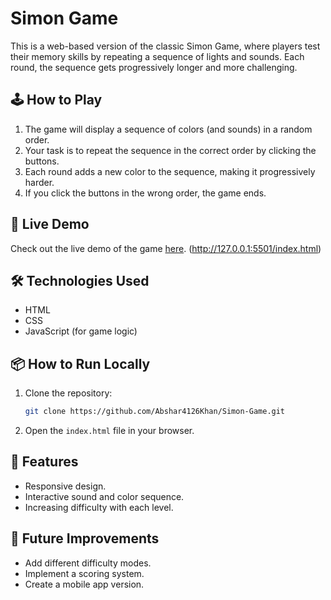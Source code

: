 # Simon Game

This is a web-based version of the classic Simon Game, where players test their memory skills by repeating a sequence of lights and sounds. Each round, the sequence gets progressively longer and more challenging.

## 🕹️ How to Play

1. The game will display a sequence of colors (and sounds) in a random order.
2. Your task is to repeat the sequence in the correct order by clicking the buttons.
3. Each round adds a new color to the sequence, making it progressively harder.
4. If you click the buttons in the wrong order, the game ends.

## 🚀 Live Demo

Check out the live demo of the game [here](#). (http://127.0.0.1:5501/index.html)

## 🛠️ Technologies Used

- HTML
- CSS
- JavaScript (for game logic)

## 📦 How to Run Locally

1. Clone the repository:
    ```bash
    git clone https://github.com/Abshar4126Khan/Simon-Game.git
    ```
2. Open the `index.html` file in your browser.

## 🌟 Features

- Responsive design.
- Interactive sound and color sequence.
- Increasing difficulty with each level.

## 🔧 Future Improvements

- Add different difficulty modes.
- Implement a scoring system.
- Create a mobile app version.

